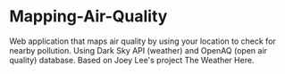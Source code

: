 # Mapping-Air-Quality

Web application that maps air quality by using your location to check for nearby pollution. Using Dark Sky API (weather) and OpenAQ (open air quality) database.
Based on Joey Lee's project The Weather Here.
